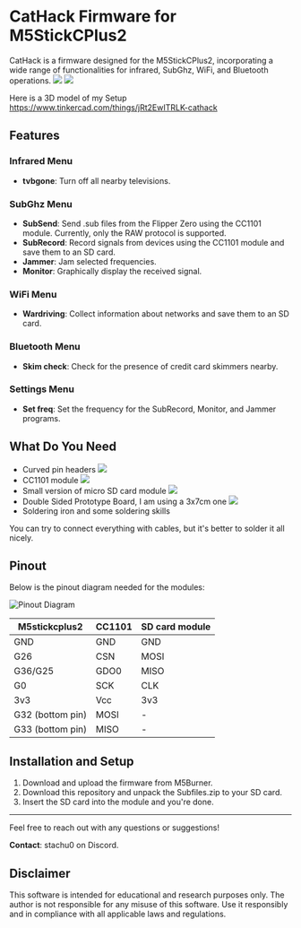 # CatHack Firmware for M5StickCPlus2

CatHack is a firmware designed for the M5StickCPlus2, incorporating a wide range of functionalities for infrared, SubGhz, WiFi, and Bluetooth operations. 
![](images/PXL_20240721_174404806.MV.jpg)
![](images/res.jpg)

Here is a 3D model of my Setup
https://www.tinkercad.com/things/jRt2EwITRLK-cathack
## Features


### Infrared Menu
- **tvbgone**: Turn off all nearby televisions.

### SubGhz Menu
- **SubSend**: Send .sub files from the Flipper Zero using the CC1101 module. Currently, only the RAW protocol is supported.
- **SubRecord**: Record signals from devices using the CC1101 module and save them to an SD card.
- **Jammer**: Jam selected frequencies.
- **Monitor**: Graphically display the received signal.

### WiFi Menu
- **Wardriving**: Collect information about networks and save them to an SD card.

### Bluetooth Menu
- **Skim check**: Check for the presence of credit card skimmers nearby.

### Settings Menu
- **Set freq**: Set the frequency for the SubRecord, Monitor, and Jammer programs.

## What Do You Need
- Curved pin headers ![](images/M50-3930642_SPL.webp)
- CC1101 module ![](images/original.jpg)
- Small version of micro SD card module ![](images/the-mini-sd-card-module-micro-sd-card-module.jpg)
- Double Sided Prototype Board, I am using a 3x7cm one ![](images/ct09300-02-thumbnail-1080x1080-70.jpg)
- Soldering iron and some soldering skills 

You can try to connect everything with cables, but it's better to solder it all nicely.

## Pinout

Below is the pinout diagram needed for the modules:

![Pinout Diagram](images/pinout.jpg)

| M5stickcplus2      | CC1101 | SD card module |
|--------------------|--------|----------------|
| GND                | GND    | GND            |
| G26                | CSN    | MOSI           |
| G36/G25            | GDO0   | MISO           |
| G0                 | SCK    | CLK            |
| 3v3                | Vcc    | 3v3            |
| G32 (bottom pin)   | MOSI   | -              |
| G33 (bottom pin)   | MISO   | -              |

## Installation and Setup

1. Download and upload the firmware from M5Burner.
2. Download this repository and unpack the Subfiles.zip to your SD card.
3. Insert the SD card into the module and you're done.

---

Feel free to reach out with any questions or suggestions!

**Contact**: stachu0 on Discord.


## Disclaimer

This software is intended for educational and research purposes only. The author is not responsible for any misuse of this software. Use it responsibly and in compliance with all applicable laws and regulations.

